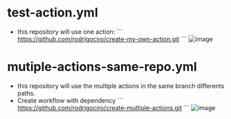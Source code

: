 # test-action.yml
- this repository will use one action:
´´´
https://github.com/rodrigociro/create-my-own-action.git
´´´
![image](https://github.com/rodrigociro/action-tester/assets/23638418/48456205-1647-4c5c-b157-90055048a72f)

# mutiple-actions-same-repo.yml
- this repository will use the multiple actions in the same branch differents paths.
- Create workflow with dependency
´´´
https://github.com/rodrigociro/create-multiple-actions.git
´´´
![image](https://github.com/rodrigociro/action-tester/assets/23638418/436ca62f-3212-469b-a903-764dede5e1e4)

